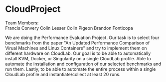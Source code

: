 # CloudProject

Team Members:  
  Francis Convery
  Colin Lesser
  Colin Pigeon
  Brandon Fonticopa
  
We are doing the Performance Evaluation Project. Our task is to select four benchmarks from the paper "An Updated Performance Comparison of Virual Machines and Linux Containers" and try to implement them on different hardware on CloudLab. Our goal is to be able to automatically install KVM, Docker, or Singularity on a single CloudLab profile. Able to automate the installation and configuration of our selected benchmarks and run them. Lastly, to be able to automate the entire process within a single CloudLab profile and instantiate/collect at least 20 runs.
